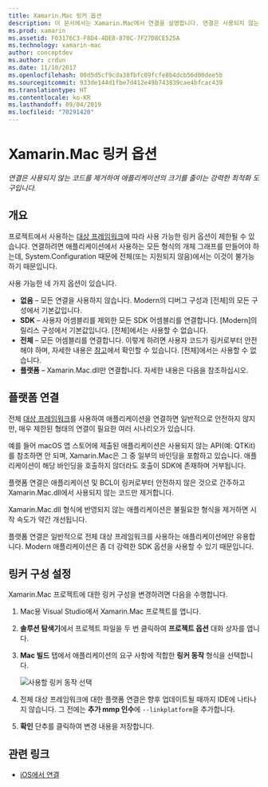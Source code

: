 ```yaml
---
title: Xamarin.Mac 링커 옵션
description: 이 문서에서는 Xamarin.Mac에서 연결을 설명합니다. 연결은 사용되지 않는 코드를 제거하여 애플리케이션의 크기를 줄이는 강력한 최적화 도구입니다.
ms.prod: xamarin
ms.assetid: F03176C3-F8D4-4DE8-870C-7F27D8CE525A
ms.technology: xamarin-mac
author: conceptdev
ms.author: crdun
ms.date: 11/10/2017
ms.openlocfilehash: 00d5d5cf9cda38fbfc09fcfe8b4dcb56d00dee5b
ms.sourcegitcommit: 933de144d1fbe7d412e49b743839cae4bfcac439
ms.translationtype: HT
ms.contentlocale: ko-KR
ms.lasthandoff: 09/04/2019
ms.locfileid: "70291420"
---
```

# <a name="xamarinmac-linker-options"></a>Xamarin.Mac 링커 옵션

_연결은 사용되지 않는 코드를 제거하여 애플리케이션의 크기를 줄이는 강력한 최적화 도구입니다._

## <a name="overview"></a>개요

프로젝트에서 사용하는 [대상 프레임워크](~/mac/platform/target-framework.md)에 따라 사용 가능한 링커 옵션이 제한될 수 있습니다. 연결하려면 애플리케이션에서 사용하는 모든 형식의 개체 그래프를 만들어야 하는데, System.Configuration 때문에 전체(또는 지원되지 않음)에서는 이것이 불가능하기 때문입니다.

사용 가능한 네 가지 옵션이 있습니다.

- **없음** – 모든 연결을 사용하지 않습니다. Modern의 디버그 구성과 [전체]의 모든 구성에서 기본값입니다.
- **SDK** – 사용자 어셈블리를 제외한 모든 SDK 어셈블리를 연결합니다. [Modern]의 릴리스 구성에서 기본값입니다. [전체]에서는 사용할 수 없습니다.
- **전체** – 모든 어셈블리를 연결합니다. 이렇게 하려면 사용자 코드가 링커로부터 안전해야 하며, 자세한 내용은 [참고](~/ios/deploy-test/linker.md)에서 확인할 수 있습니다. [전체]에서는 사용할 수 없습니다.
- **플랫폼** – Xamarin.Mac.dll만 연결합니다. 자세한 내용은 다음을 참조하십시오.

## <a name="platform-linking"></a>플랫폼 연결

전체 [대상 프레임워크](~/mac/platform/target-framework.md)를 사용하여 애플리케이션을 연결하면 일반적으로 안전하지 않지만, 매우 제한된 형태의 연결이 필요한 여러 시나리오가 있습니다.

예를 들어 macOS 앱 스토어에 제출된 애플리케이션은 사용되지 않는 API(예: QTKit)를 참조하면 안 되며, Xamarin.Mac은 그 중 일부의 바인딩을 포함하고 있습니다. 애플리케이션이 해당 바인딩을 호출하지 않더라도 호출이 SDK에 존재하며 거부됩니다.

플랫폼 연결은 애플리케이션 및 BCL이 링커로부터 안전하지 않은 것으로 간주하고 Xamarin.Mac.dll에서 사용되지 않는 코드만 제거합니다. 

Xamarin.Mac.dll 형식에 반영되지 않는 애플리케이션은 불필요한 형식을 제거하면 시작 속도가 약간 개선됩니다.

플랫폼 연결은 일반적으로 전체 대상 프레임워크를 사용하는 애플리케이션에만 유용합니다. Modern 애플리케이션은 좀 더 강력한 SDK 옵션을 사용할 수 있기 때문입니다.

## <a name="setting-the-linker-configuration"></a>링커 구성 설정

Xamarin.Mac 프로젝트에 대한 링커 구성을 변경하려면 다음을 수행합니다.

1. Mac용 Visual Studio에서 Xamarin.Mac 프로젝트를 엽니다.
2. **솔루션 탐색기**에서 프로젝트 파일을 두 번 클릭하여 **프로젝트 옵션** 대화 상자를 엽니다.
3. **Mac 빌드** 탭에서 애플리케이션의 요구 사항에 적합한 **링커 동작** 형식을 선택합니다.

    ![사용할 링커 동작 선택](linker-images/link-behavior.png "사용할 링커 동작 선택")

4. 전체 대상 프레임워크에 대한 플랫폼 연결은 향후 업데이트될 때까지 IDE에 나타나지 않습니다. 그 전에는 **추가 mmp 인수**에 `--linkplatform`을 추가합니다.
5. **확인** 단추를 클릭하여 변경 내용을 저장합니다.


## <a name="related-links"></a>관련 링크

- [iOS에서 연결](~/ios/deploy-test/linker.md)
